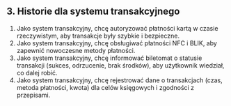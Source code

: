 ## 3. Historie dla systemu transakcyjnego
1. Jako system transakcyjny, chcę autoryzować płatności kartą w czasie rzeczywistym, aby transakcje były szybkie i bezpieczne.
2. Jako system transakcyjny, chcę obsługiwać płatności NFC i BLIK, aby zapewnić nowoczesne metody płatności.
3. Jako system transakcyjny, chcę informować biletomat o statusie transakcji (sukces, odrzucenie, brak środków), aby użytkownik wiedział, co dalej robić.
4. Jako system transakcyjny, chcę rejestrować dane o transakcjach (czas, metoda płatności, kwota) dla celów księgowych i zgodności z przepisami.

